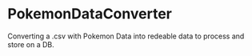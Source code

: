 # PokemonDataConverter
 Converting a .csv with Pokemon Data into redeable data to process and store on a DB.
